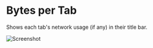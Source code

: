 Bytes per Tab
=============

Shows each tab's network usage (if any) in their title bar.

![Screenshot](http://i.imgur.com/kmVzwTq.png)